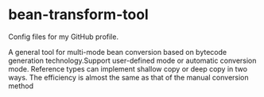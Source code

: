 # bean-transform-tool
Config files for my GitHub profile.


A general tool for multi-mode bean conversion based on bytecode generation technology.Support user-defined mode or automatic conversion mode. Reference types can implement shallow copy or deep copy in two ways. The efficiency is almost the same as that of the manual conversion method
